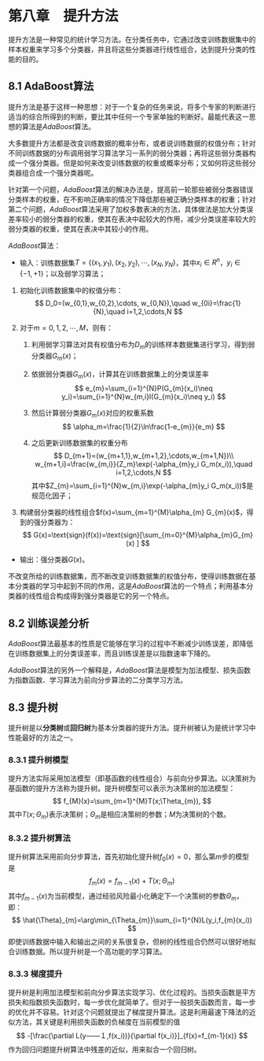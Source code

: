 # 第八章　提升方法

提升方法是一种常见的统计学习方法。在分类任务中，它通过改变训练数据集中的样本权重来学习多个分类器，并且将这些分类器进行线性组合，达到提升分类的性能的目的。

## 8.1 AdaBoost算法

提升方法是基于这样一种思想：对于一个复杂的任务来说，将多个专家的判断进行适当的综合所得到的判断，要比其中任何一个专家单独的判断好。最能代表这一思想的算法是*AdaBoost*算法。

大多数提升方法都是改变训练数据的概率分布，或者说训练数据的权值分布；针对不同训练数据的分布调用弱学习算法学习一系列的弱分类器；再将这些弱分类器构成一个强分类器。但是如何来改变训练数据的权重或概率分布；又如何将这些弱分类器组合成一个强分类器呢。

针对第一个问题，*AdaBoost*算法的解决办法是，提高前一轮那些被弱分类器错误分类样本的权重，在不影响正确率的情况下降低那些被正确分类样本的权重；针对第二个问题，*AdaBoost*算法采用了加权多数表决的方法，具体做法是加大分类误差率较小的弱分类器的权重，使其在表决中起较大的作用，减少分类误差率较大的弱分类器的权重，使其在表决中其较小的作用。

*AdaBoost*算法：

- 输入：训练数据集$T=\{(x_1, y_1), (x_2, y_2), \cdots , (x_N, y_N\}$，其中$x_i \in  R^n$，$y_i \in \{-1, +1\}$；以及弱学习算法；
1. 初始化训练数据集中的权值分布：
   $$
   D_0=(w_{0,1},w_{0,2},\cdots, w_{0,N}),\quad w_{0i}=\frac{1}{N},\quad i=1,2,\cdots,N
   $$

2. 对于$m=0,1,2,\cdots, M$，则有：

   1. 利用弱学习算法对具有权值分布为$D_{m}$的训练样本数据集进行学习，得到弱分类器$G_{m}(x)$；

   2. 依据弱分类器$G_{m}(x)​$，计算其在训练数据集上的分类误差率
      $$
      e_{m}=\sum_{i=1}^{N}P(G_{m}(x_i)\neq y_i)=\sum_{i=1}^{N}w_{m,i}I(G_{m}(x_i)\neq y_i)
      $$

   3. 然后计算弱分类器$G_{m}(x)$对应的权重系数
      $$
      \alpha_m=\frac{1}{2}\ln\frac{1-e_{m}}{e_m}
      $$

   4. 之后更新训练数据集的权重分布
      $$
      D_{m+1}=(w_{m+1,1},w_{m+1,2},\cdots,w_{m+1,N})\\
      w_{m+1,i}=\frac{w_{m,i}}{Z_m}\exp(-\alpha_{m}y_i G_m(x_i)),\quad i=1,2,\cdots,N
      $$
      其中$Z_{m}=\sum_{i=1}^{N}w_{m,i}\exp(-\alpha_{m}y_i G_m(x_i))$是规范化因子；

3. 构建弱分类器的线性组合$f(x)=\sum_{m=1}^{M}\alpha_{m} G_{m}(x)$，得到的强分类器为：
   $$
   G(x)=\text{sign}(f(x))=\text{sign}[\sum_{m=0}^{M}\alpha_{m}G_{m}(x) ]
   $$
- 输出：强分类器$G(x)$。

不改变所给的训练数据集，而不断改变训练数据集的权值分布，使得训练数据在基本分类器的学习中起到不同的作用，这是$AdaBoost$算法的一个特点；利用基本分类器的线性组合构成得到强分类器是它的另一个特点。

## 8.2 训练误差分析

*AdaBoost*算法最基本的性质是它能够在学习的过程中不断减少训练误差，即降低在训练数据集上的分类误差率，而且训练误差是以指数速率下降的。

*AdaBoost*算法的另外一个解释是，*AdaBoost*算法是模型为加法模型、损失函数为指数函数、学习算法为前向分步算法的二分类学习方法。

## 8.3 提升树

提升树是以**分类树**或**回归树**为基本分类器的提升方法。提升树被认为是统计学习中性能最好的方法之一。

### 8.3.1 提升树模型

提升方法实际采用加法模型（即基函数的线性组合）与前向分步算法。以决策树为基函数的提升方法称为提升树。提升树模型可以表示为决策树的加法模型：
$$
f_{M}(x)=\sum_{m=1}^{M}T(x;\Theta_{m}),
$$
其中$T(x;\Theta_{m})$表示决策树；$\Theta_{m}$是相应决策树的参数；$M$为决策树的个数。

### 8.3.2 提升树算法

提升树算法采用前向分步算法，首先初始化提升树$f_{0}(x)=0$，那么第$m$步的模型是
$$
f_{m}(x)=f_{m-1}(x)+T(x;\Theta_{m})
$$
其中$f_{m-1}(x)$为当前模型，通过经验风险最小化确定下一个决策树的参数$\Theta_{m}$，即：
$$
\hat{\Theta}_{m}=\arg\min_{\Theta_{m}}\sum_{i=1}^{N}L(y_i,f_{m}(x_i))
$$
即使训练数据中输入和输出之间的关系很复杂，但树的线性组合仍然可以很好地拟合训练数据。所以提升树是一个高功能的学习算法。

### 8.3.3 梯度提升

提升树是利用加法模型和前向分步算法实现学习、优化过程的。当损失函数是平方损失和指数损失函数时，每一步优化就简单了。但对于一般损失函数而言，每一步的优化并不容易。针对这个问题就提出了梯度提升算法。这是利用最速下降法的近似方法，其关键是利用损失函数的负梯度在当前模型的值
$$
-[\frac{\partial L(y——１,f(x_i))}{\partial f(x_i)}]_{f(x)=f_{m-1}(x)}
$$
作为回归问题提升树算法中残差的近似，用来拟合一个回归树。